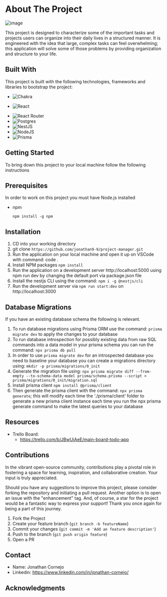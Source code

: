 # About The Project

![image](https://github.com/jonathan9-9/project-manager/assets/129327394/10e61de5-99d9-4f0a-b881-86abf46cd804)

This project is designed to characterize some of the important tasks and projects users can organize into their daily lives in a structured manner. It is engineered with the idea that large,
complex tasks can feel overwhelming; this application will solve some of those problems by providing organization and structure to your life.

## Built With

This project is built with the following technologies, frameworks and libraries to bootstrap the project:

- ![Chakra](https://img.shields.io/badge/chakra-%234ED1C5.svg?style=for-the-badge&logo=chakraui&logoColor=white)

* ![React](https://img.shields.io/badge/react-%2320232a.svg?style=for-the-badge&logo=react&logoColor=%2361DAFB)

- ![React Router](https://img.shields.io/badge/React_Router-CA4245?style=for-the-badge&logo=react-router&logoColor=white)
- ![Postgres](https://img.shields.io/badge/postgres-%23316192.svg?style=for-the-badge&logo=postgresql&logoColor=white)
- ![NestJS](https://img.shields.io/badge/nestjs-%23E0234E.svg?style=for-the-badge&logo=nestjs&logoColor=white)
- ![NodeJS](https://img.shields.io/badge/node.js-6DA55F?style=for-the-badge&logo=node.js&logoColor=white)
- ![Prisma](https://img.shields.io/badge/Prisma-3982CE?style=for-the-badge&logo=Prisma&logoColor=white)

## Getting Started

To bring down this project to your local machine follow the following instructions

## Prerequisites

In order to work on this project you must have Node.js installed

- npm

  ```
  npm install -g npm
  ```

## Installation

1. CD into your working directory
1. git clone `https://github.com/jonathan9-9/project-manager.git`
1. Run the application on your local machine and open it up on VSCode with command: code .
1. Install NPM packages
   `npm install`
1. Run the application on a development server http://localhost:5000 using npm run dev by changing the default port via package.json file
1. Install the nestjs CLI using the command: `npm i -g @nestjs/cli`
1. Run the development server via `npm run start:dev` on http://localhost:3000

## Database Migrations

If you have an existing database schema the following is relevant.

1. To run database migrations using Prisma ORM use the command: `prisma migrate dev` to apply the changes to your database
1. To run database introspection for possibly existing data from raw SQL commands into a data model in your prisma schema you can run the command: `npx prisma db pull`
1. In order to use `prisma migrate dev` for an introspected database you need to baseline your database you can create a migrations directory using: `mkdir -p prisma/migrations/0_init`
1. Generate the migration file using: `npx prisma migrate diff --from-empty --to-schema-data model prisma/schema.prisma --script > prisma/migrations/0_init/migration.sql`
1. Install prisma client `npm install @prisma/client`
1. Then generate the prisma client with the command: `npx prisma generate`; this will modify each time the ‘./prisma/client’ folder to generate a new prisma client instance each time you run the npx prisma generate command to make the latest queries to your database

## Resources

- Trello Board:
  - https://trello.com/b/JBwUiAeE/main-board-todo-app

## Contributions

In the vibrant open-source community, contributions play a pivotal role in fostering a space for learning, inspiration, and collaborative creation. Your input is truly appreciated.

Should you have any suggestions to improve this project, please consider forking the repository and initiating a pull request. Another option is to open an issue with the "enhancement" tag. And, of course, a star for the project would be a fantastic way to express your support! Thank you once again for being a part of this journey.

1. Fork the Project
2. Create your feature branch (`git branch -b featureName`)
3. Commit your changes (`git commit -m 'Add an feature description'`)
4. Push to the branch (`git push origin feature`)
5. Open a PR

## Contact

- Name: Jonathan Cornejo
- Linkedin: https://www.linkedin.com/in/jonathan-cornejo/

## Acknowledgments

